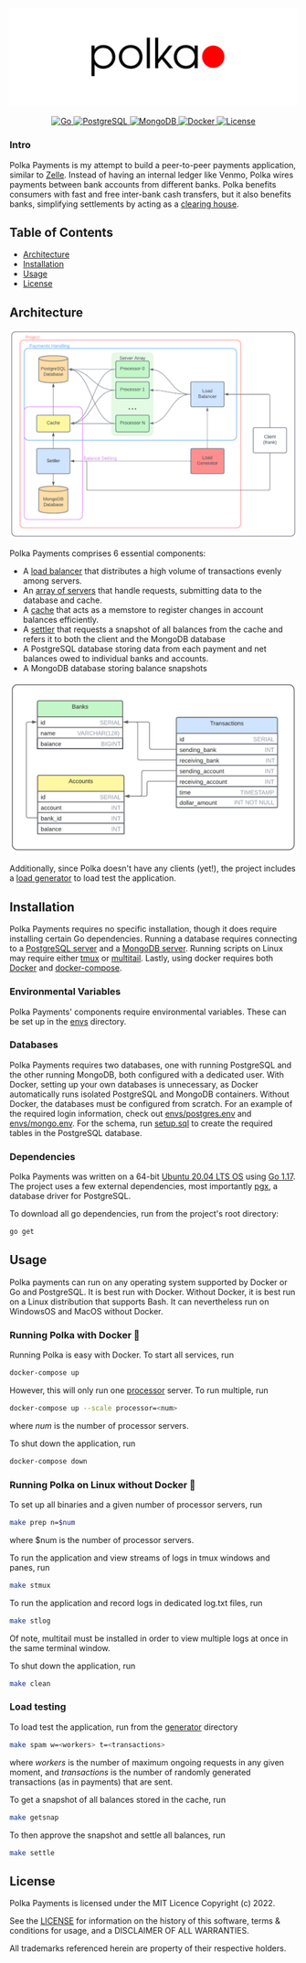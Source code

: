 <div align="center">
   <img alt="logo" src="files/logo.png">
</div>

<p align="center">
  <a href="https://go.dev/doc/go1.17">
    <img alt="Go" src="https://img.shields.io/badge/Go-1.17-lightblue">
  </a> 
  <a href="https://www.postgresql.org/docs/12/release-12-9.html">
    <img alt="PostgreSQL" src="https://img.shields.io/badge/PostgreSQL-12.9-orange">
  </a> 
  <a href="https://docs.mongodb.com/manual/release-notes/5.0/">
    <img alt="MongoDB" src="https://img.shields.io/badge/MongoDB-5.0.6-green">
  </a> 
  <a href="https://docs.docker.com/engine/release-notes/">
    <img alt="Docker" src="https://img.shields.io/badge/Docker-20.10.12-blue">
  </a> 
  <a href="./LICENSE">
    <img alt="License" src="https://img.shields.io/badge/License-MIT-red">
  </a>
</p>

### Intro

Polka Payments is my attempt to build a peer-to-peer payments application, similar to [Zelle](https://www.zellepay.com/). Instead of having an internal ledger like Venmo, Polka wires payments between bank accounts from different banks. Polka benefits consumers with fast and free inter-bank cash transfers, but it also benefits banks, simplifying settlements by acting as a [clearing house](https://en.wikipedia.org/wiki/Clearing_house_(finance)).

## Table of Contents
- [Architecture](#Architecture)
- [Installation](#Installation)
- [Usage](#Usage)
- [License](#License)

## Architecture

<div align="center">
   <img alt="diagram" src="files/diagram.png">
</div>

Polka Payments comprises 6 essential components: 
 - A [load balancer](./balancer/) that distributes a high volume of transactions evenly among servers.
 - An [array of servers](./processor/) that handle requests, submitting data to the database and cache.
 - A [cache](./cache) that acts as a memstore to register changes in account balances efficiently. 
 - A [settler](./settler) that requests a snapshot of all balances from the cache and refers it to both the client and the MongoDB database
 - A PostgreSQL database storing data from each payment and net balances owed to individual banks and accounts.
 - A MongoDB database storing balance snapshots 

<div align="center">
   <img alt="schema" src="files/erd.png">
</div>

Additionally, since Polka doesn't have any clients (yet!), the project includes a [load generator](https://github.com/sekerez/polka/tree/main/generator) to load test the application. 

## Installation

Polka Payments requires no specific installation, though it does require installing certain Go dependencies. Running a database requires connecting to a [PostgreSQL server](https://www.postgresql.org/) and a [MongoDB server](https://www.mongodb.com/). Running scripts on Linux may require either [tmux](https://github.com/tmux/tmux/wiki) or [multitail](https://www.vanheusden.com/multitail/). Lastly, using docker requires both [Docker](https://docs.docker.com/get-docker/) and [docker-compose](https://docs.docker.com/compose/install/).

### Environmental Variables

Polka Payments' components require environmental variables. These can be set up in the [envs](./envs) directory.

### Databases

Polka Payments requires two databases, one with running PostgreSQL and the other running MongoDB, both configured with a dedicated user. With Docker, setting up your own databases is unnecessary, as Docker automatically runs isolated PostgreSQL and MongoDB containers. Without Docker, the databases must be configured from scratch. For an example of the required login information, check out [envs/postgres.env](envs/postgres.env) and [envs/mongo.env](envs/mongo.env). For the schema, run [setup.sql](./dbinit/setup.sql) to create the required tables in the PostgreSQL database.

### Dependencies

Polka Payments was written on a 64-bit [Ubuntu 20.04 LTS OS](https://releases.ubuntu.com/20.04/) using [Go 1.17](https://go.dev/doc/go1.17). The project uses a few external dependencies, most importantly [pgx](https://github.com/jackc/pgx), a database driver for PostgreSQL.

To download all go dependencies, run from the project's root directory:
```bash
go get 
```

## Usage

Polka payments can run on any operating system supported by Docker or Go and PostgreSQL. It is best run with Docker. Without Docker, it is best run on a Linux distribution that supports Bash. It can nevertheless run on WindowsOS and MacOS without Docker. 

### Running Polka with Docker &#x1F433;

Running Polka is easy with Docker. To start all services, run
```bash
docker-compose up
```

However, this will only run one [processor](./processor/) server. To run multiple, run
```bash
docker-compose up --scale processor=<num>
```
where *num* is the number of processor servers.

To shut down the application, run
```bash
docker-compose down
```

### Running Polka on Linux without Docker &#128039;

To set up all binaries and a given number of processor servers, run
```bash
make prep n=$num
```
where $num is the number of processor servers.

To run the application and view streams of logs in tmux windows and panes, run
```bash
make stmux
```

To run the application and record logs in dedicated log.txt files, run
```bash
make stlog
```
Of note, multitail must be installed in order to view multiple logs at once in the same terminal window.

To shut down the application, run
```bash
make clean
```

### Load testing 

To load test the application, run from the [generator](./generator/) directory
```bash
make spam w=<workers> t=<transactions>
```
where *workers* is the number of maximum ongoing requests in any given moment, and *transactions* is the number of randomly generated transactions (as in payments) that are sent. 

To get a snapshot of all balances stored in the cache, run
```bash
make getsnap
```
To then approve the snapshot and settle all balances, run
```bash
make settle
```

## License
Polka Payments is licensed under the MIT Licence Copyright (c) 2022.

See the [LICENSE](https://github.com/sekerez/polka/blob/main/LICENSE) for information on the history of this software, terms & conditions for usage, and a DISCLAIMER OF ALL WARRANTIES.

All trademarks referenced herein are property of their respective holders.
